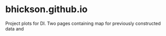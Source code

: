 # bhickson.github.io
Project plots for DI.  Two pages containing map for previously constructed data and 
